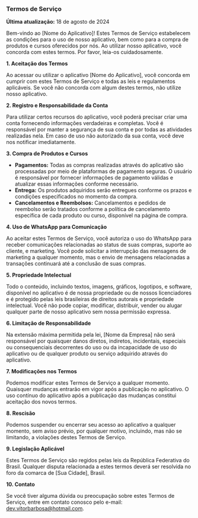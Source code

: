 ### **Termos de Serviço**

**Última atualização:** 18 de agosto de 2024

Bem-vindo ao [Nome do Aplicativo]! Estes Termos de Serviço estabelecem as condições para o uso de nosso aplicativo, bem como para a compra de produtos e cursos oferecidos por nós. Ao utilizar nosso aplicativo, você concorda com estes termos. Por favor, leia-os cuidadosamente.

**1. Aceitação dos Termos**

Ao acessar ou utilizar o aplicativo [Nome do Aplicativo], você concorda em cumprir com estes Termos de Serviço e todas as leis e regulamentos aplicáveis. Se você não concorda com algum destes termos, não utilize nosso aplicativo.

**2. Registro e Responsabilidade da Conta**

Para utilizar certos recursos do aplicativo, você poderá precisar criar uma conta fornecendo informações verdadeiras e completas. Você é responsável por manter a segurança de sua conta e por todas as atividades realizadas nela. Em caso de uso não autorizado da sua conta, você deve nos notificar imediatamente.

**3. Compra de Produtos e Cursos**

- **Pagamentos:** Todas as compras realizadas através do aplicativo são processadas por meio de plataformas de pagamento seguras. O usuário é responsável por fornecer informações de pagamento válidas e atualizar essas informações conforme necessário.
- **Entrega:** Os produtos adquiridos serão entregues conforme os prazos e condições especificados no momento da compra.
- **Cancelamentos e Reembolsos:** Cancelamentos e pedidos de reembolso serão tratados conforme a política de cancelamento específica de cada produto ou curso, disponível na página de compra.

**4. Uso de WhatsApp para Comunicação**

Ao aceitar estes Termos de Serviço, você autoriza o uso do WhatsApp para receber comunicações relacionadas ao status de suas compras, suporte ao cliente, e marketing. Você pode solicitar a interrupção das mensagens de marketing a qualquer momento, mas o envio de mensagens relacionadas a transações continuará até a conclusão de suas compras.

**5. Propriedade Intelectual**

Todo o conteúdo, incluindo textos, imagens, gráficos, logotipos, e software, disponível no aplicativo é de nossa propriedade ou de nossos licenciadores e é protegido pelas leis brasileiras de direitos autorais e propriedade intelectual. Você não pode copiar, modificar, distribuir, vender ou alugar qualquer parte de nosso aplicativo sem nossa permissão expressa.

**6. Limitação de Responsabilidade**

Na extensão máxima permitida pela lei, [Nome da Empresa] não será responsável por quaisquer danos diretos, indiretos, incidentais, especiais ou consequenciais decorrentes do uso ou da incapacidade de uso do aplicativo ou de qualquer produto ou serviço adquirido através do aplicativo.

**7. Modificações nos Termos**

Podemos modificar estes Termos de Serviço a qualquer momento. Quaisquer mudanças entrarão em vigor após a publicação no aplicativo. O uso contínuo do aplicativo após a publicação das mudanças constitui aceitação dos novos termos.

**8. Rescisão**

Podemos suspender ou encerrar seu acesso ao aplicativo a qualquer momento, sem aviso prévio, por qualquer motivo, incluindo, mas não se limitando, a violações destes Termos de Serviço.

**9. Legislação Aplicável**

Estes Termos de Serviço são regidos pelas leis da República Federativa do Brasil. Qualquer disputa relacionada a estes termos deverá ser resolvida no foro da comarca de [Sua Cidade], Brasil.

**10. Contato**

Se você tiver alguma dúvida ou preocupação sobre estes Termos de Serviço, entre em contato conosco pelo e-mail: dev.vitorbarbosa@hotmail.com.
